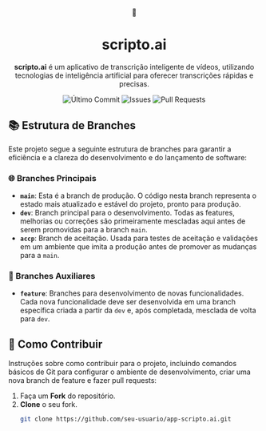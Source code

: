 <p align="center">
  👾
</p>

<h1 align="center">scripto.ai</h1>

<p align="center">
  <strong>scripto.ai</strong> é um aplicativo de transcrição inteligente de vídeos, utilizando tecnologias de inteligência artificial para oferecer transcrições rápidas e precisas.
</p>

<p align="center">
  <img src="https://img.shields.io/github/last-commit/seu-usuario/app-scripto.ai?style=for-the-badge&labelColor=black&color=blueviolet" alt="Último Commit">
  <img src="https://img.shields.io/github/issues/seu-usuario/app-scripto.ai?style=for-the-badge&labelColor=black&color=red" alt="Issues">
  <img src="https://img.shields.io/github/issues-pr/seu-usuario/app-scripto.ai?style=for-the-badge&labelColor=black&color=green" alt="Pull Requests">
</p>

## 📚 Estrutura de Branches

Este projeto segue a seguinte estrutura de branches para garantir a eficiência e a clareza do desenvolvimento e do lançamento de software:

### 🌐 Branches Principais

- **`main`**: Esta é a branch de produção. O código nesta branch representa o estado mais atualizado e estável do projeto, pronto para produção.
- **`dev`**: Branch principal para o desenvolvimento. Todas as features, melhorias ou correções são primeiramente mescladas aqui antes de serem promovidas para a branch `main`.
- **`accp`**: Branch de aceitação. Usada para testes de aceitação e validações em um ambiente que imita a produção antes de promover as mudanças para a `main`.

### 🔨 Branches Auxiliares

- **`feature`**: Branches para desenvolvimento de novas funcionalidades. Cada nova funcionalidade deve ser desenvolvida em uma branch específica criada a partir da `dev` e, após completada, mesclada de volta para `dev`.

## 🤝 Como Contribuir

Instruções sobre como contribuir para o projeto, incluindo comandos básicos de Git para configurar o ambiente de desenvolvimento, criar uma nova branch de feature e fazer pull requests:

1. Faça um **Fork** do repositório.
2. **Clone** o seu fork.
   ```bash
   git clone https://github.com/seu-usuario/app-scripto.ai.git
